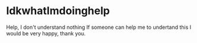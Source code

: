 # IdkwhatImdoinghelp
Help, I don't understand nothing
If someone can help me to undertand this I would be very happy, thank you.
